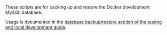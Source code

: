 These scripts are for backing up and restore the Docker development MySQL database.

Usage is documented in the [database backup/restore section of the testing and local development guide](../../docs/Contributing/getting-started/testing-and-local-development.md#database-backuprestore).

